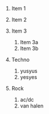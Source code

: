 1. Item 1
2. Item 2
3. Item 3
   1. Item 3a
   2. Item 3b


1. Techno
   1. yusyus
   2. yesyes
2. Rock
   1. ac/dc
   2. van halen
